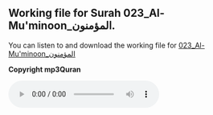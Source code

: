 
## Working file for Surah 023_Al-Mu'minoon_المؤمنون.

You can listen to and download the working file for [023_Al-Mu'minoon_المؤمنون](https://server13.mp3quran.net/husr/023.mp3)

**Copyright mp3Quran**

<audio controls src="https://server13.mp3quran.net/husr/023.mp3"></audio>

